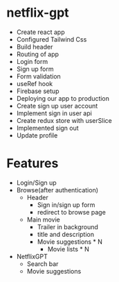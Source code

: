 # netflix-gpt
- Create react app
- Configured Tailwind Css
- Build header
- Routing of app
- Login form
- Sign up form
- Form validation
- useRef hook
- Firebase setup
- Deploying our app to production
- Create sign up user account 
- Implement sign in user api
- Create redux store with userSlice
- Implemented sign out
- Update profile

# Features
- Login/Sign up
- Browse(after authentication)
    - Header
       - Sign in/sign up form
       - redirect to browse page
    - Main movie 
       - Trailer in background
       - title and description
       - Movie suggestions * N
           - Movie lists * N
- NetflixGPT
    - Search bar
    - Movie suggestions